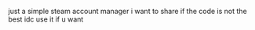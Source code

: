 just a simple steam account manager i want to share if the code is not the best idc
use it if u want
